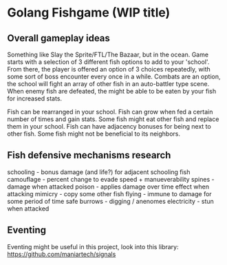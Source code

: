 # Golang Fishgame (WIP title)

## Overall gameplay ideas

Something like Slay the Sprite/FTL/The Bazaar, but in the ocean.
Game starts with a selection of 3 different fish options to add to your 'school'.
From there, the player is offered an option of 3 choices repeatedly, with some sort of boss encounter every once in a while.
Combats are an option, the school will fight an array of other fish in an auto-battler type scene. When enemy fish are defeated, the might be able to be eaten by your fish for increased stats.

Fish can be rearranged in your school.
Fish can grow when fed a certain number of times and gain stats.
Some fish might eat other fish and replace them in your school.
Fish can have adjacency bonuses for being next to other fish.
Some fish might not be beneficial to its neighbors.

## Fish defensive mechanisms research

schooling - bonus damage (and life?) for adjacent schooling fish
camouflage - percent change to evade
speed + manueverability
spines - damage when attacked
poison - applies damage over time effect when attacking
mimicry - copy some other fish
flying - immune to damage for some period of time
safe burrows - digging / anenomes
electricity - stun when attacked

## Eventing

Eventing might be useful in this project, look into this library:
https://github.com/maniartech/signals
